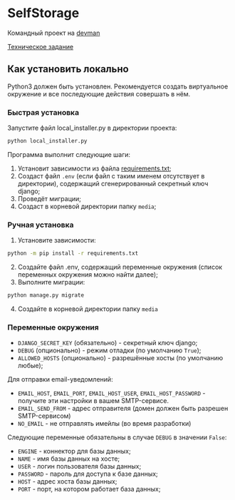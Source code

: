 # SelfStorage
Командный проект на [devman](https://dvmn.org)

[Техническое задание](technical_task.md)

## Как установить локально
Python3 должен быть установлен. Рекомендуется создать виртуальное окружение и все последующие действия совершать в нём.

### Быстрая установка
Запустите файл local_installer.py в директории проекта:
```bash
python local_installer.py
```
Программа выполнит следующие шаги:
1. Установит зависимости из файла [requirements.txt](requirements.txt);
2. Создаст файл `.env` (если файл с таким именем отсутствует в директории), содержащий сгенерированный секретный ключ django;
3. Проведёт миграции;
4. Создаст в корневой директории папку `media`;
  
### Ручная установка
1. Установите зависимости:
```bash
python -m pip install -r requirements.txt
```
2. Создайте файл .env, содержащий переменные окружения (список переменных окружения можно найти далее);
3. Выполните миграции:
```bash
python manage.py migrate
```
4. Создайте в корневой директории папку `media`

### Переменные окружения
- `DJANGO_SECRET_KEY` (обязательно) - секретный ключ django;
- `DEBUG` (опционально) - режим отладки (по умолчанию `True`);
- `ALLOWED_HOSTS` (опционально) - разрешённые хосты (по умолчанию любые);

Для отправки email-уведомлений:
- `EMAIL_HOST`, `EMAIL_PORT`, `EMAIL_HOST_USER`, `EMAIL_HOST_PASSWORD` -
получите эти настройки в вашем SMTP-сервисе.
- `EMAIL_SEND_FROM` - адрес отправителя (домен должен быть разрешен SMTP-сервисом)
- `NO_EMAIL` - не отправлять имейлы (во время разработки)

Следующие переменные обязательны в случае `DEBUG` в значении `False`:
- `ENGINE` - коннектор для базы данных;
- `NAME` - имя базы данных на хосте;
- `USER` - логин пользователя базы данных;
- `PASSWORD` - пароль для доступа к базе данных;
- `HOST` - адрес хоста базы данных;
- `PORT` - порт, на котором работает база данных;
